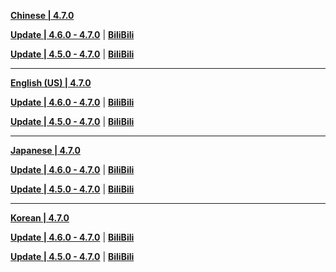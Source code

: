 **[Chinese | 4.7.0](https://autopatchcn.yuanshen.com/client_app/download/pc_zip/20240524181110_KeC850jf18J0oRII/Audio_Chinese_4.7.0.zip)**

**[Update | 4.6.0 - 4.7.0](https://autopatchcn.yuanshen.com/client_app/update/hk4e_cn/18/zh-cn_4.6.0_4.7.0_hdiff_mRiPScjVzsZHlx1u.zip)** | **[BiliBili](https://autopatchcn.yuanshen.com/client_app/update/hk4e_cn/17/zh-cn_4.6.0_4.7.0_hdiff_lJg5qkFpSZm7jnH3.zip)**

**[Update | 4.5.0 - 4.7.0](https://autopatchcn.yuanshen.com/client_app/update/hk4e_cn/18/zh-cn_4.5.0_4.7.0_hdiff_X7w9BIauA5H6Zl1W.zip)** | **[BiliBili](https://autopatchcn.yuanshen.com/client_app/update/hk4e_cn/17/zh-cn_4.5.0_4.7.0_hdiff_ID6fMzcS0TY1rU4W.zip)**

---

**[English (US) | 4.7.0](https://autopatchcn.yuanshen.com/client_app/download/pc_zip/20240524181110_KeC850jf18J0oRII/Audio_English(US)_4.7.0.zip)**

**[Update | 4.6.0 - 4.7.0](https://autopatchcn.yuanshen.com/client_app/update/hk4e_cn/18/en-us_4.6.0_4.7.0_hdiff_PeQspaEOWljGHcbS.zip)** | **[BiliBili](https://autopatchcn.yuanshen.com/client_app/update/hk4e_cn/17/en-us_4.6.0_4.7.0_hdiff_e2MlOgJyjtESkF4V.zip)**

**[Update | 4.5.0 - 4.7.0](https://autopatchcn.yuanshen.com/client_app/update/hk4e_cn/18/en-us_4.5.0_4.7.0_hdiff_7EqaT0G4svSW5Cci.zip)** | **[BiliBili](https://autopatchcn.yuanshen.com/client_app/update/hk4e_cn/17/en-us_4.5.0_4.7.0_hdiff_iLCas78l30QyXbwr.zip)**

---

**[Japanese | 4.7.0](https://autopatchcn.yuanshen.com/client_app/download/pc_zip/20240524181110_KeC850jf18J0oRII/Audio_Japanese_4.7.0.zip)**

**[Update | 4.6.0 - 4.7.0](https://autopatchcn.yuanshen.com/client_app/update/hk4e_cn/18/ja-jp_4.6.0_4.7.0_hdiff_rLT1nMcAam4wgqxe.zip)** | **[BiliBili](https://autopatchcn.yuanshen.com/client_app/update/hk4e_cn/17/ja-jp_4.6.0_4.7.0_hdiff_tfL0FvqMPcSw2JXT.zip)**

**[Update | 4.5.0 - 4.7.0](https://autopatchcn.yuanshen.com/client_app/update/hk4e_cn/18/ja-jp_4.5.0_4.7.0_hdiff_aITuEBRVUsNLedk3.zip)** | **[BiliBili](https://autopatchcn.yuanshen.com/client_app/update/hk4e_cn/17/ja-jp_4.5.0_4.7.0_hdiff_85PfcVObWk9y2u1L.zip)**

---

**[Korean | 4.7.0](https://autopatchcn.yuanshen.com/client_app/download/pc_zip/20240524181110_KeC850jf18J0oRII/Audio_Korean_4.7.0.zip)**

**[Update | 4.6.0 - 4.7.0](https://autopatchcn.yuanshen.com/client_app/update/hk4e_cn/18/ko-kr_4.6.0_4.7.0_hdiff_ck7wjJfSXVi1svAb.zip)** | **[BiliBili](https://autopatchcn.yuanshen.com/client_app/update/hk4e_cn/17/ko-kr_4.6.0_4.7.0_hdiff_LNdGY6FEAQm5TVon.zip)**

**[Update | 4.5.0 - 4.7.0](https://autopatchcn.yuanshen.com/client_app/update/hk4e_cn/18/ko-kr_4.5.0_4.7.0_hdiff_XY2sPVrw4WMJedkT.zip)** | **[BiliBili](https://autopatchcn.yuanshen.com/client_app/update/hk4e_cn/17/ko-kr_4.5.0_4.7.0_hdiff_lu41Exj7tSr0ak8v.zip)**

